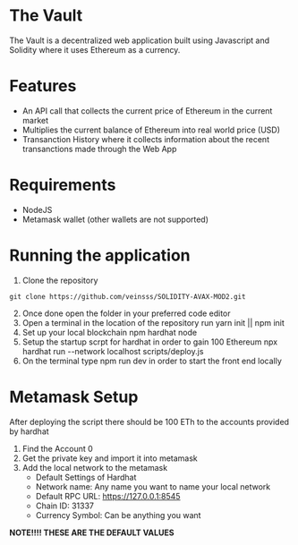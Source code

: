 # The Vault

The Vault is a decentralized web application built using Javascript and Solidity where it uses Ethereum as a currency. 

# Features
- An API call that collects the current price of Ethereum in the current market
- Multiplies the current balance of Ethereum into real world price (USD)
- Transanction History where it collects information about the recent transanctions made through the Web App

# Requirements 
- NodeJS
- Metamask wallet (other wallets are not supported)

# Running the application
1. Clone the repository
```
git clone https://github.com/veinsss/SOLIDITY-AVAX-MOD2.git
```
2. Once done open the folder in your preferred code editor
3. Open a terminal in the location of the repository run yarn init || npm init
4. Set up your local blockchain npm hardhat node
5. Setup the startup scrpt for hardhat in order to gain 100 Ethereum npx hardhat run --network localhost scripts/deploy.js
6. On the terminal type npm run dev in order to start the front end locally

# Metamask Setup
After deploying the script there should be 100 ETh to the accounts provided by hardhat
1. Find the Account 0
2. Get the private key and import it into metamask
3. Add the local network to the metamask
    - Default Settings of Hardhat
    - Network name: Any name you want to name your local network
    - Default RPC URL: https://127.0.0.1:8545
    - Chain ID: 31337
    - Currency Symbol: Can be anything you want

**NOTE!!!! THESE ARE THE DEFAULT VALUES** 
